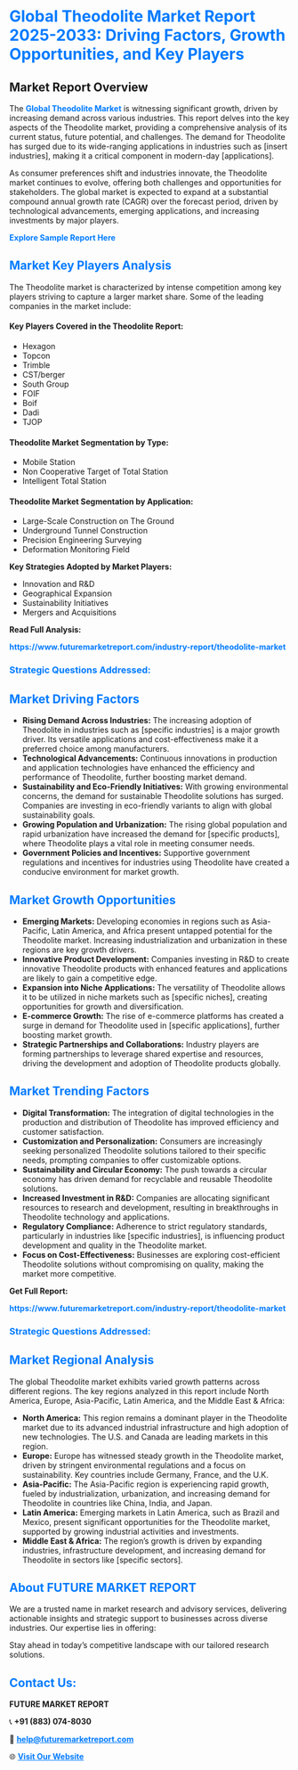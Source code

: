 <h1 style="color: #007BFF;">Global Theodolite Market Report 2025-2033: Driving Factors, Growth Opportunities, and Key Players</h1>

<section id="overview">
<h2>Market Report Overview</h2>
<p>The <a href="https://www.futuremarketreport.com/industry-report/theodolite-market" style="color: #007BFF; text-decoration: none;"><strong>Global Theodolite Market</strong></a> is witnessing significant growth, driven by increasing demand across various industries. This report delves into the key aspects of the Theodolite market, providing a comprehensive analysis of its current status, future potential, and challenges. The demand for Theodolite has surged due to its wide-ranging applications in industries such as [insert industries], making it a critical component in modern-day [applications].</p>
<p>As consumer preferences shift and industries innovate, the Theodolite market continues to evolve, offering both challenges and opportunities for stakeholders. The global market is expected to expand at a substantial compound annual growth rate (CAGR) over the forecast period, driven by technological advancements, emerging applications, and increasing investments by major players.</p>
</section>

<section id="overview">
<p><a href="https://www.futuremarketreport.com/request-sample/reportId=88584" style="color: #007BFF; text-decoration: none;"><strong>Explore Sample Report Here</strong></a></p>
</section>

<section id="key-players">
<h2 style="color: #007BFF;">Market Key Players Analysis</h2>
<p>The Theodolite market is characterized by intense competition among key players striving to capture a larger market share. Some of the leading companies in the market include:</p>
<h4>Key Players Covered in the Theodolite Report:</h4>
<ul><li>Hexagon</li><li>Topcon</li><li>Trimble</li><li>CST/berger</li><li>South Group</li><li>FOIF</li><li>Boif</li><li>Dadi</li><li>TJOP</li></ul>
<h4>Theodolite Market Segmentation by Type:</h4>
<ul><li>Mobile Station</li><li>Non Cooperative Target of Total Station</li><li>Intelligent Total Station</li></ul>

<h4>Theodolite Market Segmentation by Application:</h4>
<ul><li>Large-Scale Construction on The Ground</li><li>Underground Tunnel Construction</li><li>Precision Engineering Surveying</li><li>Deformation Monitoring Field</li></ul>
<p><strong>Key Strategies Adopted by Market Players:</strong></p>
<ul>
<li>Innovation and R&D</li>
<li>Geographical Expansion</li>
<li>Sustainability Initiatives</li>
<li>Mergers and Acquisitions</li>
</ul>
</section>

<section>
<p><strong>Read Full Analysis: </strong></p><a href="https://www.futuremarketreport.com/industry-report/theodolite-market" style="color: #007BFF; text-decoration: none;"><strong>https://www.futuremarketreport.com/industry-report/theodolite-market</strong></a>
<h3 style="color: #007BFF;">Strategic Questions Addressed:</h3>
</section>

<section id="driving-factors">
<h2 style="color: #007BFF;">Market Driving Factors</h2>
<ul>
<li><strong>Rising Demand Across Industries:</strong> The increasing adoption of Theodolite in industries such as [specific industries] is a major growth driver. Its versatile applications and cost-effectiveness make it a preferred choice among manufacturers.</li>
<li><strong>Technological Advancements:</strong> Continuous innovations in production and application technologies have enhanced the efficiency and performance of Theodolite, further boosting market demand.</li>
<li><strong>Sustainability and Eco-Friendly Initiatives:</strong> With growing environmental concerns, the demand for sustainable Theodolite solutions has surged. Companies are investing in eco-friendly variants to align with global sustainability goals.</li>
<li><strong>Growing Population and Urbanization:</strong> The rising global population and rapid urbanization have increased the demand for [specific products], where Theodolite plays a vital role in meeting consumer needs.</li>
<li><strong>Government Policies and Incentives:</strong> Supportive government regulations and incentives for industries using Theodolite have created a conducive environment for market growth.</li>
</ul>
</section>

<section id="growth-opportunities">
<h2 style="color: #007BFF;">Market Growth Opportunities</h2>
<ul>
<li><strong>Emerging Markets:</strong> Developing economies in regions such as Asia-Pacific, Latin America, and Africa present untapped potential for the Theodolite market. Increasing industrialization and urbanization in these regions are key growth drivers.</li>
<li><strong>Innovative Product Development:</strong> Companies investing in R&D to create innovative Theodolite products with enhanced features and applications are likely to gain a competitive edge.</li>
<li><strong>Expansion into Niche Applications:</strong> The versatility of Theodolite allows it to be utilized in niche markets such as [specific niches], creating opportunities for growth and diversification.</li>
<li><strong>E-commerce Growth:</strong> The rise of e-commerce platforms has created a surge in demand for Theodolite used in [specific applications], further boosting market growth.</li>
<li><strong>Strategic Partnerships and Collaborations:</strong> Industry players are forming partnerships to leverage shared expertise and resources, driving the development and adoption of Theodolite products globally.</li>
</ul>
</section>

<section id="trending-factors">
<h2 style="color: #007BFF;">Market Trending Factors</h2>
<ul>
<li><strong>Digital Transformation:</strong> The integration of digital technologies in the production and distribution of Theodolite has improved efficiency and customer satisfaction.</li>
<li><strong>Customization and Personalization:</strong> Consumers are increasingly seeking personalized Theodolite solutions tailored to their specific needs, prompting companies to offer customizable options.</li>
<li><strong>Sustainability and Circular Economy:</strong> The push towards a circular economy has driven demand for recyclable and reusable Theodolite solutions.</li>
<li><strong>Increased Investment in R&D:</strong> Companies are allocating significant resources to research and development, resulting in breakthroughs in Theodolite technology and applications.</li>
<li><strong>Regulatory Compliance:</strong> Adherence to strict regulatory standards, particularly in industries like [specific industries], is influencing product development and quality in the Theodolite market.</li>
<li><strong>Focus on Cost-Effectiveness:</strong> Businesses are exploring cost-efficient Theodolite solutions without compromising on quality, making the market more competitive.</li>
</ul>
</section>

<section>
<p><strong>Get Full Report: </strong></p><a href="https://www.futuremarketreport.com/industry-report/theodolite-market" style="color: #007BFF; text-decoration: none;"><strong>https://www.futuremarketreport.com/industry-report/theodolite-market</strong></a>
<h3 style="color: #007BFF;">Strategic Questions Addressed:</h3>
</section>


<section id="regional-analysis">
<h2 style="color: #007BFF;">Market Regional Analysis</h2>
<p>The global Theodolite market exhibits varied growth patterns across different regions. The key regions analyzed in this report include North America, Europe, Asia-Pacific, Latin America, and the Middle East & Africa:</p>
<ul>
<li><strong>North America:</strong> This region remains a dominant player in the Theodolite market due to its advanced industrial infrastructure and high adoption of new technologies. The U.S. and Canada are leading markets in this region.</li>
<li><strong>Europe:</strong> Europe has witnessed steady growth in the Theodolite market, driven by stringent environmental regulations and a focus on sustainability. Key countries include Germany, France, and the U.K.</li>
<li><strong>Asia-Pacific:</strong> The Asia-Pacific region is experiencing rapid growth, fueled by industrialization, urbanization, and increasing demand for Theodolite in countries like China, India, and Japan.</li>
<li><strong>Latin America:</strong> Emerging markets in Latin America, such as Brazil and Mexico, present significant opportunities for the Theodolite market, supported by growing industrial activities and investments.</li>
<li><strong>Middle East & Africa:</strong> The region’s growth is driven by expanding industries, infrastructure development, and increasing demand for Theodolite in sectors like [specific sectors].</li>
</ul>
</section>

<footer>
<h2 style="color: #007BFF;">About FUTURE MARKET REPORT</h2>
<p>We are a trusted name in market research and advisory services, delivering actionable insights and strategic support to businesses across diverse industries. Our expertise lies in offering:</p>

<p>Stay ahead in today’s competitive landscape with our tailored research solutions.</p>

<h2 style="color: #007BFF;">Contact Us:</h2>
<p><strong>FUTURE MARKET REPORT</strong></p>
<p>📞 <strong>+91 (883) 074-8030</strong></p>
<p>📧 <strong><a href="mailto:help@futuremarketreport.com" style="color: #007BFF;">help@futuremarketreport.com</a></strong></p>
<p>🌐 <strong><a href="https://www.futuremarketreport.com/" style="color: #007BFF;">Visit Our Website</a></strong></p>
</footer>